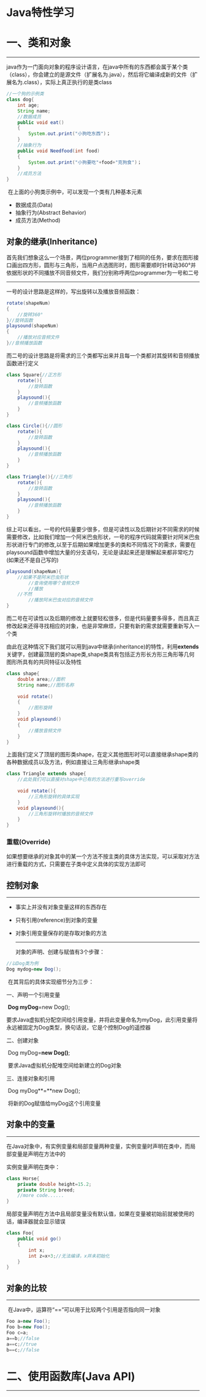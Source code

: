 # Java特性学习

# 一、类和对象

------

​	java作为一门面向对象的程序设计语言，在java中所有的东西都会属于某个类（class），你会建立的是源文件（扩展名为.java），然后将它编译成新的文件（扩展名为.class），实际上真正执行的是类class

```java
//一个狗的示例类
class dog{
    int age;
    String name;
    //数据成员
    public void eat()
    {
        System.out.print("小狗吃东西")；
    }
    //抽象行为
    public void Needfood(int food)
    {
        System.out.print("小狗要吃"+food+"克狗食")；
    }
    //成员方法
}
```

​	在上面的小狗类示例中，可以发现一个类有几种基本元素

- 数据成员(Data)
- 抽象行为(Abstract Behavior)
- 成员方法(Method)

## 对象的继承(Inheritance)

​	首先我们想象这么一个场景，两位programmer接到了相同的任务，要求在图形接口画出四方形，圆形与三角形，当用户点选图形时，图形需要顺时针转动360°并依据形状的不同播放不同音频文件，我们分别称呼两位programmer为一号和二号

------

一号的设计思路是这样的，写出旋转以及播放音频函数：

```java
rotate(shapeNum)
{
    //旋转360°
}//旋转函数
playsound(shapeNum)
{
    //播放对应音频文件
}//音频播放函数
```

而二号的设计思路是将需求的三个类都写出来并且每一个类都对其旋转和音频播放函数进行定义

```java
class Square{//正方形
    rotate(){
        //旋转函数
    }
    playsound(){
        //音频播放函数
    }
}

class Circle(){//圆形
    rotate(){
        //旋转函数
    }
    playsound(){
        //音频播放函数
    }
}

class Triangle(){//三角形
	rotate(){
        //旋转函数
    }
    playsound(){
        //音频播放函数
    }
}
```

​	综上可以看出，一号的代码量要少很多，但是可读性以及后期针对不同需求的时候需要修改，比如我们增加一个阿米巴虫形状，一号的程序代码就需要针对阿米巴虫形状进行专门的修改,以至于后期如果增加更多的类和不同情况下的需求，需要在playsound函数中增加大量的分支语句，无论是读起来还是理解起来都非常吃力(如果还不是自己写的)

```java
playsound(shapeNum){
	//如果不是阿米巴虫形状
		//查询使用哪个音频文件
		//播放
	//不然
		//播放阿米巴虫对应的音频文件
}
```

​	而二号在可读性以及后期的修改上就要轻松很多，但是代码量要多得多，而且真正修改起来还得寻找相应的对象，也是非常麻烦，只要有新的需求就需要重新写入一个类

​	由此在这种情况下我们就可以用到java中继承(inheritance)的特性，利用**extends**关键字，创建最顶层的类shape类,shape类具有包括正方形长方形三角形等几何图形所具有的共同特征以及特性

```java
class shape{
    double area;//面积
    String name;//图形名称
    
    void rotate()
    {
        //图形旋转
    }
    void playsound()
    {
        //播放音频文件
    }
}
```

​	上面我们定义了顶层的图形类shape，在定义其他图形时可以直接继承shape类的各种数据成员以及方法，例如直接让三角形继承shape类

```java
class Triangle extends shape{
    //此处我们可以直接对shape中已有的方法进行重写override
    
    void rotate(){
        //三角形旋转的具体实现
    }
    void playsound(){
        //三角形旋转时播放的音频文件
    }
}
```

### 重载(Override)

​	如果想要继承的对象其中的某一个方法不按主类的具体方法实现，可以采取对方法进行重载的方式，只需要在子类中定义具体的实现方法即可

## 控制对象

------

- 事实上并没有对象变量这样的东西存在

- 只有引用(reference)到对象的变量

- 对象引用变量保存的是存取对象的方法

  ------

  对象的声明、创建与赋值有3个步骤：

```java
//以Dog类为例
Dog mydog=new Dog();
```

​	在其背后的具体实现细节分为三步：

一、声明一个引用变量

​	**Dog myDog**=new Dog();

​	要求Java虚拟机分配空间给引用变量，并将此变量命名为myDog，此引用变量将永远被固定为Dog类型，换句话说，它是个控制Dog的遥控器

二、创建对象

​	Dog myDog=**new Dog()**;

​	要求Java虚拟机分配堆空间给新建立的Dog对象

三、连接对象和引用

​	Dog myDog**=**new Dog();

​	将新的Dog赋值给myDog这个引用变量

## 对象中的变量

------

​	在Java对象中，有实例变量和局部变量两种变量，实例变量时声明在类中，而局部变量是声明在方法中的

实例变量声明在类中：

```java
class Horse{
    private double height=15.2;
    private String breed;
   	//more code......
}
```

局部变量声明在方法中且局部变量没有默认值，如果在变量被初始前就被使用的话，编译器就会显示错误

```java
class Foo{
    public void go()
    {
        int x;
        int z=x+3;//无法编译，x并未初始化
    }
}
```

## 对象的比较

------

​	在Java中，运算符“==”可以用于比较两个引用是否指向同一对象

```java
Foo a=new Foo();
Foo b=new Foo();
Foo c=a;
a==b;//false
a==c;//true
b==c;//false
```

# 二、使用函数库(Java API)

------

